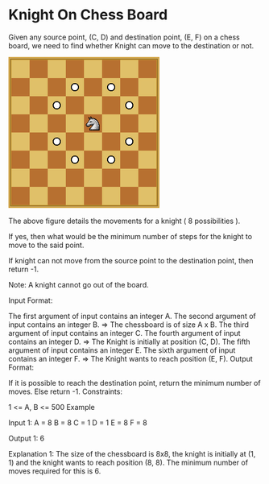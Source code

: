# Knight On Chess Board

Given any source point, (C, D) and destination point, (E, F) on a chess board, we need to find whether Knight can move
to the destination or not.

![knight_on_chess_board](./knight_on_chess_board.jpg)

The above figure details the movements for a knight ( 8 possibilities ).

If yes, then what would be the minimum number of steps for the knight to move to the said point.

If knight can not move from the source point to the destination point, then return -1.

Note: A knight cannot go out of the board.

Input Format:

The first argument of input contains an integer A.
The second argument of input contains an integer B.
=> The chessboard is of size A x B.
The third argument of input contains an integer C.
The fourth argument of input contains an integer D.
=> The Knight is initially at position (C, D).
The fifth argument of input contains an integer E.
The sixth argument of input contains an integer F.
=> The Knight wants to reach position (E, F).
Output Format:

If it is possible to reach the destination point, return the minimum number of moves.
Else return -1.
Constraints:

1 <= A, B <= 500
Example

Input 1:
A = 8
B = 8
C = 1
D = 1
E = 8
F = 8

Output 1:
6

Explanation 1:
The size of the chessboard is 8x8, the knight is initially at (1, 1) and the knight wants to reach position (8, 8).
The minimum number of moves required for this is 6.
